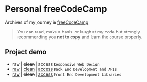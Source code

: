 # Personal freeCodeCamp
Archives of my journey in [freeCodeCamp](https://www.freecodecamp.org/mkgp-dev)
> You can read, make a basis, or laugh at my code but strongly recommending you **not to copy** and learn the course properly.

## Project demo
- [raw](https://github.com/mkgp-dev/personal-fcc-archive/tree/main/responsive-web-design) | ~~clean~~ | [access](https://codepen.io/collection/zzKRGV) `Responsive Web Design`
- [raw](https://github.com/mkgp-dev/personal-fcc-archive/tree/main/back-end-development-and-apis) | [clean](https://github.com/mkgp-dev/freeCodeCamp-Back-End) | [access](https://freecodecamp-backend-u2c9.onrender.com/) `Back End Development and APIs`
- [raw](https://github.com/mkgp-dev/personal-fcc-archive/tree/main/front-end-development-libraries) | ~~clean~~ | [access](https://codepen.io/collection/EPgbNW) `Front End Development Libraries`
